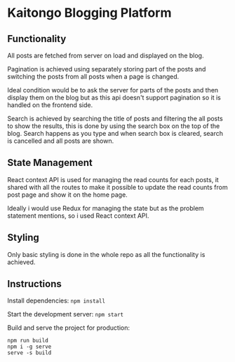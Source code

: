 # Kaitongo Blogging Platform
## Functionality 

All posts are fetched from server on load and displayed on the blog.

Pagination is achieved using separately storing part of the posts and switching the posts from all posts when a page is changed.

Ideal condition would be to ask the server for parts of the posts and then display them on the blog but as this api doesn't support pagination so it is handled on the frontend side.

Search is achieved by searching the title of posts and filtering the all posts to show the results, this is done by using the search box on the top of the blog.
Search happens as you type and when search box is cleared, search is cancelled and all posts are shown.

## State Management
React context API is used for managing the read counts for each posts, it shared with all the routes to make it possible to update the read counts from post page and show it on the home page.

Ideally i would use Redux for managing the state but as the problem statement mentions, so i used React context API.


## Styling
Only basic styling is done in the whole repo as all the functionality is achieved.

## Instructions

Install dependencies:
`npm install`

Start the development server:
`npm start`

Build and  serve the project for production:
```
npm run build
npm i -g serve
serve -s build
```
